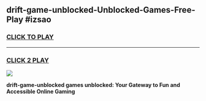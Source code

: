 
## drift-game-unblocked-Unblocked-Games-Free-Play #izsao
<h3>
<a href="https://us.freeplayer.one?title=drift-game-unblocked&ref=9M">CLICK TO PLAY</a></h3>
<hr>

<h3>
<a href="https://us.freeplayer.one?title=drift-game-unblocked&ref=9M">CLICK 2 PLAY</a>
  
</h3>

<a href="https://us.freeplayer.one?title=drift-game-unblocked&ref=9M"><img src="https://clearcache.store/games.png"></a>


**drift-game-unblocked games unblocked: Your Gateway to Fun and Accessible Online Gaming**

